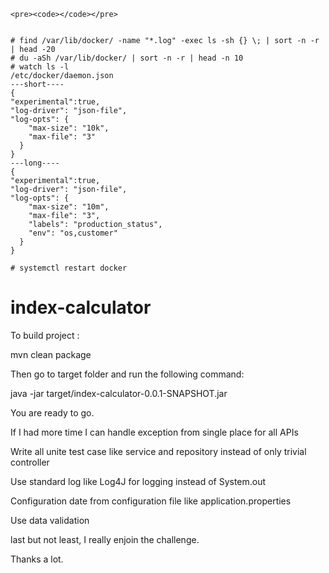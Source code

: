 `<pre><code></code></pre>`
<pre><code>
# find /var/lib/docker/ -name "*.log" -exec ls -sh {} \; | sort -n -r | head -20
# du -aSh /var/lib/docker/ | sort -n -r | head -n 10
# watch ls -l 
/etc/docker/daemon.json
---short----
{
"experimental":true,
"log-driver": "json-file",
"log-opts": {
    "max-size": "10k",
    "max-file": "3"
  }
}
---long----
{
"experimental":true,
"log-driver": "json-file",
"log-opts": {
    "max-size": "10m",
    "max-file": "3",
    "labels": "production_status",
    "env": "os,customer"
  }
}

# systemctl restart docker 
</code></pre>

# index-calculator
To build project :

mvn clean package

Then go to target folder and run the following command:

java -jar target/index-calculator-0.0.1-SNAPSHOT.jar

You are ready to go.

If I had more time I can handle exception from single place for all APIs

Write all unite test case like service and repository instead of only trivial controller 

Use standard log like Log4J for logging instead of System.out

Configuration date from configuration file like application.properties

Use data validation

last but not least, I really enjoin the challenge.

Thanks a lot. 
